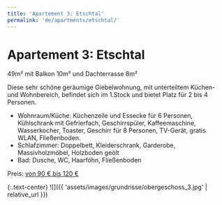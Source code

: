 ```yaml
---
title: 'Apartement 3: Etschtal'
permalink: 'de/apartments/etschtal/'
---
```


# Apartement 3: Etschtal

49m² mit Balkon 10m² und Dachterrasse 8m²

Diese sehr schöne geräumige Giebelwohnung, mit unterteiltem Küchen- und Wohnbereich, befindet sich im 1.Stock und bietet Platz für 2 bis 4 Personen.

* Wohnraum/Küche: Küchenzeile und Essecke für 6 Personen, Kühlschrank mit Gefrierfach, Geschirrspüler, Kaffeemaschine, Wasserkocher, Toaster, Geschirr für 8 Personen, TV-Gerät, gratis WLAN, Fließenboden.
* Schlafzimmer: Doppelbett, Kleiderschrank, Garderobe, Massivholzmöbel, Holzboden geölt
* Bad: Dusche, WC, Haarföhn, Fließenboden

Preis: [von 90 € bis 120 €](/de/prices)

{:.text-center}
![]({{ 'assets/images/grundrisse/obergeschoss_3.jpg' | relative_url }})